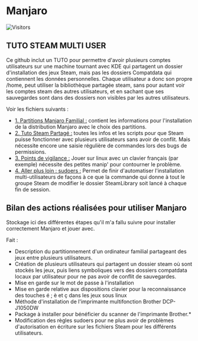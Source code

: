 # Manjaro

![Visitors](https://api.visitorbadge.io/api/combined?path=Leloinadrass%2FManjaro&label=Visiteurs&countColor=%2337d67a&style=plastic)


## TUTO STEAM MULTI USER
Ce github inclut un TUTO pour permettre d'avoir plusieurs comptes utilisateurs sur une machine tournant avec KDE qui partagent un dossier d'installation des jeux Steam, mais pas les dossiers Compatdata qui contiennent les données personnelles.
Chaque utilisateur a donc son propre /home, peut utiliser la bibliothèque partagée steam, sans pour autant voir les comptes steam des autres utilisateurs, et en sachant que ses sauvegardes sont dans des dossiers non visibles par les autres utilisateurs.

Voir les fichiers suivants :

* [1. Partitions Manjaro Familial :](https://github.com/Leloinadrass/Manjaro/blob/main/1.%20Partitions%20Manjaro%20Familial.md) contient les informations pour l'installation de la distribution Manjaro avec le choix des partitions.
* [2. Tuto Steam Partagé :](https://github.com/Leloinadrass/Manjaro/blob/main/2.%20Tuto%20steam%20partag%C3%A9.md) toutes les infos et les scripts pour que Steam puisse fonctionner avec plusieurs utilisateurs sans avoir de conflit. Mais nécessite encore une saisie régulière de commandes lors des bugs de permissions.
* [3. Points de vigilance :](https://github.com/Leloinadrass/Manjaro/blob/main/3.%20Points%20de%20vigilance.md) Jouer sur linux avec un clavier français (par exemple) nécessite des petites manip' pour contourner le problème.
* [4. Aller plus loin : sudoers :](https://github.com/Leloinadrass/Manjaro/blob/main/4.%20Aller%20plus%20loin%20%3A%20sudoers.md) Permet de finir d'automatiser l'installation multi-utilisateurs de façons à ce que la commande qui donne à tout le groupe Steam de modifier le dossier SteamLibrary soit lancé à chaque fin de session.




## Bilan des actions réalisées pour utiliser Manjaro

Stockage ici des différentes étapes qu'il m'a fallu suivre pour installer correctement Manjaro et jouer avec.

Fait :
- Description du partitionnement d'un ordinateur familial partageant des jeux entre plusieurs utilisateurs.
- Création de plusieurs utilisateurs qui partagent un dossier steam où sont stockés les jeux, puis liens symboliques vers des dossiers compatdata locaux par utilisateur pour ne pas avoir de conflit de sauvegardes.
- Mise en garde sur le mot de passe à l'installation
- Mise en garde relative aux dispositions clavier pour la reconnaissance des touches é ; è et ç dans les jeux sous linux
- Méthode d'installation de l'imprimante multifonction Brother DCP-J1050DW
- Package à installer pour bénéficier du scanner de l'imprimante Brother.*
- Modification des règles sudoers pour ne plus avoir de problèmes d'autorisation en écriture sur les fichiers Steam pour les différents utilisateurs.


